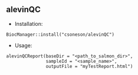 ## alevinQC

- Installation:

```
BiocManager::install("csoneson/alevinQC")
```

- Usage:

```
alevinQCReport(baseDir = "<path_to_salmon_dir>", 
               sampleId = "<sample_name>", 
               outputFile = "myTestReport.html")
```